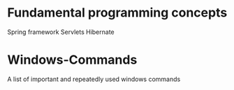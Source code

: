 # Fundamental programming concepts
  Spring framework
  Servlets
  Hibernate

# Windows-Commands
A list of important and repeatedly used windows commands
